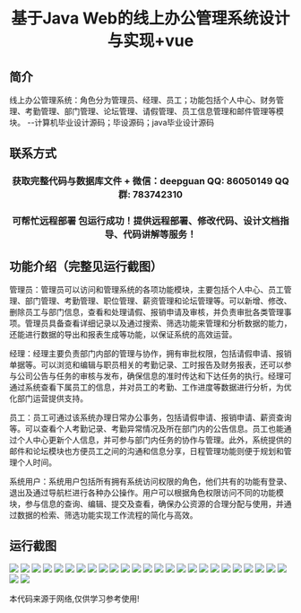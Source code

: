 <p><h1 align="center">基于Java Web的线上办公管理系统设计与实现+vue</h1></p>

## 简介
线上办公管理系统：角色分为管理员、经理、员工；功能包括个人中心、财务管理、考勤管理、部门管理、论坛管理、请假管理、员工信息管理和邮件管理等模块。    --计算机毕业设计源码；毕设源码；java毕业设计源码


## 联系方式
<p><h3 align="center">获取完整代码与数据库文件 + 微信：deepguan QQ: 86050149 QQ群: 783742310</h3></p>
<p><h3 align="center">可帮忙远程部署 包运行成功！提供远程部署、修改代码、设计文档指导、代码讲解等服务！</h3></p>

## 功能介绍（完整见运行截图）
管理员：管理员可以访问和管理系统的各项功能模块，主要包括个人中心、员工管理、部门管理、考勤管理、职位管理、薪资管理和论坛管理等。可以新增、修改、删除员工与部门信息，查看和处理请假、报销申请及审核，并负责审批各类管理事项。管理员具备查看详细记录以及通过搜索、筛选功能来管理和分析数据的能力，还能进行数据的导出和报表生成等功能，以保证系统的高效运营。

经理：经理主要负责部门内部的管理与协作，拥有审批权限，包括请假申请、报销单据等。可以浏览和编辑与职员相关的考勤记录、工时报告及财务报表，还可以参与公司公告与任务的审核与发布，确保信息的准时传达和下达任务的执行。经理可通过系统查看下属员工的信息，并对员工的考勤、工作进度等数据进行分析，为优化部门运营提供支持。

员工：员工可通过该系统办理日常办公事务，包括请假申请、报销申请、薪资查询等。可以查看个人考勤记录、考勤异常情况及所在部门内的公告信息。员工也能通过个人中心更新个人信息，并可参与部门内任务的协作与管理。此外，系统提供的邮件和论坛模块也方便员工之间的沟通和信息分享，日程管理功能则便于规划和管理个人时间。

系统用户：系统用户包括所有拥有系统访问权限的角色，他们共有的功能有登录、退出及通过导航栏进行各种办公操作。用户可以根据角色权限访问不同的功能模块，参与信息的查询、编辑、提交及查看，确保办公资源的合理分配与使用，并通过数据的检索、筛选功能实现工作流程的简化与高效。


## 运行截图
![](https://bs-1329754181.cos.ap-shanghai.myqcloud.com/ssm/OnlineOfficeManagementSystem/img/001.jpg)
![](https://bs-1329754181.cos.ap-shanghai.myqcloud.com/ssm/OnlineOfficeManagementSystem/img/002.jpg)
![](https://bs-1329754181.cos.ap-shanghai.myqcloud.com/ssm/OnlineOfficeManagementSystem/img/003.jpg)
![](https://bs-1329754181.cos.ap-shanghai.myqcloud.com/ssm/OnlineOfficeManagementSystem/img/004.jpg)
![](https://bs-1329754181.cos.ap-shanghai.myqcloud.com/ssm/OnlineOfficeManagementSystem/img/005.jpg)
![](https://bs-1329754181.cos.ap-shanghai.myqcloud.com/ssm/OnlineOfficeManagementSystem/img/006.jpg)
![](https://bs-1329754181.cos.ap-shanghai.myqcloud.com/ssm/OnlineOfficeManagementSystem/img/007.jpg)
![](https://bs-1329754181.cos.ap-shanghai.myqcloud.com/ssm/OnlineOfficeManagementSystem/img/008.jpg)
![](https://bs-1329754181.cos.ap-shanghai.myqcloud.com/ssm/OnlineOfficeManagementSystem/img/009.jpg)
![](https://bs-1329754181.cos.ap-shanghai.myqcloud.com/ssm/OnlineOfficeManagementSystem/img/010.jpg)
![](https://bs-1329754181.cos.ap-shanghai.myqcloud.com/ssm/OnlineOfficeManagementSystem/img/011.jpg)
![](https://bs-1329754181.cos.ap-shanghai.myqcloud.com/ssm/OnlineOfficeManagementSystem/img/012.jpg)
![](https://bs-1329754181.cos.ap-shanghai.myqcloud.com/ssm/OnlineOfficeManagementSystem/img/013.jpg)
![](https://bs-1329754181.cos.ap-shanghai.myqcloud.com/ssm/OnlineOfficeManagementSystem/img/014.jpg)
![](https://bs-1329754181.cos.ap-shanghai.myqcloud.com/ssm/OnlineOfficeManagementSystem/img/015.jpg)
![](https://bs-1329754181.cos.ap-shanghai.myqcloud.com/ssm/OnlineOfficeManagementSystem/img/016.jpg)
![](https://bs-1329754181.cos.ap-shanghai.myqcloud.com/ssm/OnlineOfficeManagementSystem/img/017.jpg)
![](https://bs-1329754181.cos.ap-shanghai.myqcloud.com/ssm/OnlineOfficeManagementSystem/img/018.jpg)
![](https://bs-1329754181.cos.ap-shanghai.myqcloud.com/ssm/OnlineOfficeManagementSystem/img/019.jpg)
![](https://bs-1329754181.cos.ap-shanghai.myqcloud.com/ssm/OnlineOfficeManagementSystem/img/020.jpg)
![](https://bs-1329754181.cos.ap-shanghai.myqcloud.com/ssm/OnlineOfficeManagementSystem/img/021.jpg)
![](https://bs-1329754181.cos.ap-shanghai.myqcloud.com/ssm/OnlineOfficeManagementSystem/img/022.jpg)
![](https://bs-1329754181.cos.ap-shanghai.myqcloud.com/ssm/OnlineOfficeManagementSystem/img/023.jpg)
![](https://bs-1329754181.cos.ap-shanghai.myqcloud.com/ssm/OnlineOfficeManagementSystem/img/024.jpg)
![](https://bs-1329754181.cos.ap-shanghai.myqcloud.com/ssm/OnlineOfficeManagementSystem/img/025.jpg)
![](https://bs-1329754181.cos.ap-shanghai.myqcloud.com/ssm/OnlineOfficeManagementSystem/img/026.jpg)
![](https://bs-1329754181.cos.ap-shanghai.myqcloud.com/ssm/OnlineOfficeManagementSystem/img/027.jpg)

<p>本代码来源于网络,仅供学习参考使用!</p>
